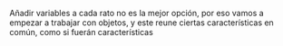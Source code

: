 Añadir variables a cada rato no es la mejor opción, por eso vamos a empezar a trabajar con objetos, y este reune ciertas características en común, como si fuerán características